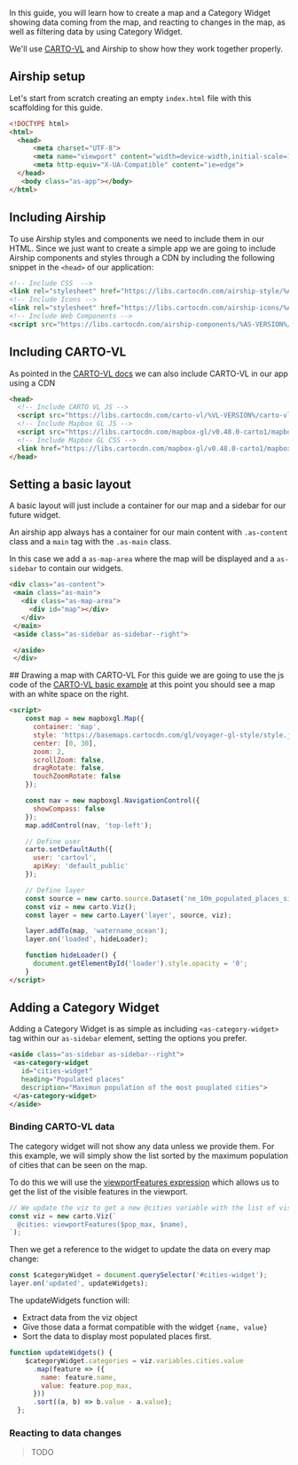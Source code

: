 In this guide, you will learn how to create a map and a Category Widget showing data coming from the map, and reacting to changes in the map, as well as filtering data by using Category Widget.

We'll use [CARTO-VL](https://carto.com/developers/carto-vl/) and Airship to show how they work together properly.

## Airship setup

Let's start from scratch creating an empty `index.html` file with this scaffolding for this guide.

```html
<!DOCTYPE html>
<html>
  <head>
      <meta charset="UTF-8">
      <meta name="viewport" content="width=device-width,initial-scale=1.0">
      <meta http-equiv="X-UA-Compatible" content="ie=edge">
  </head>
   <body class="as-app"></body>
</html>
```

## Including Airship

To use Airship styles and components we need to include them in our HTML. Since we just want to create a simple app we are going to include Airship components and styles through a CDN by including the following snippet in the `<head>` of our application:

```html
<!-- Include CSS  -->
<link rel="stylesheet" href="https://libs.cartocdn.com/airship-style/%AS-VERSION%/airship.css">
<!-- Include Icons -->
<link rel="stylesheet" href="https://libs.cartocdn.com/airship-icons/%AS-VERSION%/icons.css">
<!-- Include Web Components -->
<script src="https://libs.cartocdn.com/airship-components/%AS-VERSION%/airship.js"></script>
```

## Including CARTO-VL

As pointed in the [CARTO-VL docs](https://carto.com/developers/carto-vl/guides/getting-started/) we can also include CARTO-VL in our app using a CDN

```html
<head>
  <!-- Include CARTO VL JS -->
  <script src="https://libs.cartocdn.com/carto-vl/%VL-VERSION%/carto-vl.min.js"></script>
  <!-- Include Mapbox GL JS -->
  <script src="https://libs.cartocdn.com/mapbox-gl/v0.48.0-carto1/mapbox-gl.js"></script>
  <!-- Include Mapbox GL CSS -->
  <link href="https://libs.cartocdn.com/mapbox-gl/v0.48.0-carto1/mapbox-gl.css" rel="stylesheet" />
</head>
```


## Setting a basic layout

A basic layout will just include a container for our map and a sidebar for our future widget.

An airship app always has a container for our main content with `.as-content` class and a `main` tag with the `.as-main` class.

In this case we add a `as-map-area` where the map will be displayed and a `as-sidebar` to contain our widgets.

 ```html
<div class="as-content">
  <main class="as-main">
    <div class="as-map-area">
      <div id="map"></div>
    </div>
  </main>
  <aside class="as-sidebar as-sidebar--right">

  </aside>
  </div>
```


## Drawing a map with CARTO-VL
For this guide we are going to use the js code of the [CARTO-VL basic example](https://carto.com/developers/carto-vl/examples/#example-add-carto-dataset-layer) at this point you should see a map with an white space on the right.

```html
<script>
    const map = new mapboxgl.Map({
      container: 'map',
      style: 'https://basemaps.cartocdn.com/gl/voyager-gl-style/style.json',
      center: [0, 30],
      zoom: 2,
      scrollZoom: false,
      dragRotate: false,
      touchZoomRotate: false
    });

    const nav = new mapboxgl.NavigationControl({
      showCompass: false
    });
    map.addControl(nav, 'top-left');

    // Define user
    carto.setDefaultAuth({
      user: 'cartovl',
      apiKey: 'default_public'
    });

    // Define layer
    const source = new carto.source.Dataset('ne_10m_populated_places_simple');
    const viz = new carto.Viz();
    const layer = new carto.Layer('layer', source, viz);

    layer.addTo(map, 'watername_ocean');
    layer.on('loaded', hideLoader);

    function hideLoader() {
      document.getElementById('loader').style.opacity = '0';
    }
</script>
```

## Adding a Category Widget

Adding a Category Widget is as simple as including `<as-category-widget>` tag within our `as-sidebar` element, setting the options you prefer.

 ```html
<aside class="as-sidebar as-sidebar--right">
  <as-category-widget
    id="cities-widget"
    heading="Populated places"
    description="Maximun population of the most pouplated cities">
  </as-category-widget>
</aside>
```

### Binding CARTO-VL data

The category widget will not show any data unless we provide them. For this example, we will simply show the list sorted by the maximum population of cities that can be seen on the map.

To do this we will use the [viewportFeatures expression](https://carto.com/developers/carto-vl/reference/#cartoexpressionsviewportfeatures) which allows us to get the list of the visible features in the viewport.

```js
// We update the viz to get a new @cities variable with the list of visible cities
const viz = new carto.Viz(`
  @cities: viewportFeatures($pop_max, $name),
`);
```

Then we get a reference to the widget to update the data on every map change:

```js
const $categoryWidget = document.querySelector('#cities-widget');
layer.on('updated', updateWidgets);
```

The updateWidgets function will:

- Extract data from the viz object
- Give those data a format compatible with the widget `{name, value}`
- Sort the data to display most populated places first.


```js
function updateWidgets() {
    $categoryWidget.categories = viz.variables.cities.value
      .map(feature => ({
        name: feature.name,
        value: feature.pop_max,
      }))
      .sort((a, b) => b.value - a.value);
  };
```

### Reacting to data changes

> TODO
